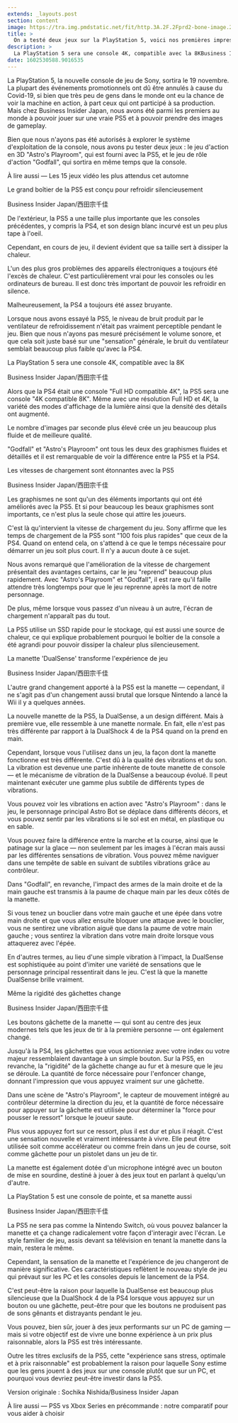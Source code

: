 ```yaml
--- 
extends: _layouts.post 
section: content 
image: https://tra.img.pmdstatic.net/fit/http.3A.2F.2Fprd2-bone-image.2Es3-website-eu-west-1.2Eamazonaws.2Ecom.2Fbin.2F2020.2F10.2F09.2F7be5ebb0-7ef7-489b-8457-a8bf6d16cd1a.2Ejpeg/1200x630/quality/80/on-a-teste-deux-jeux-sur-la-playstation-5-voici-nos-premieres-impressions.jpg 
title: > 
  On a testé deux jeux sur la PlayStation 5, voici nos premières impressions 
description: > 
  La PlayStation 5 sera une console 4K, compatible avec la 8KBusiness Insider Japan/西田宗千佳Alors que la PS4 était une console "Full HD compatible 4K", la PS5 sera une console "4K compatible 8K"."Godfall" et "Astro's Playroom" ont tous les deux des graphismes fluides et détaillés et il est remarquable de voir la différence entre la PS5 et la PS4.Sony affirme que les temps de chargement de la PS5 sont "100 fois plus rapides" que ceux de la PS4.En fait, elle n'est pas très différente par rapport à la DualShock 4 de la PS4 quand on la prend en main.Sur la PS5, en revanche, la "rigidité" de la gâchette change au fur et à mesure que le jeu se déroule. 
date: 1602530588.9016535 
--- 
```

La PlayStation 5, la nouvelle console de jeu de Sony, sortira le 19 novembre. La plupart des événements promotionnels ont dû être annulés à cause du Covid-19, si bien que très peu de gens dans le monde ont eu la chance de voir la machine en action, à part ceux qui ont participé à sa production. Mais chez Business Insider Japan, nous avons été parmi les premiers au monde à pouvoir jouer sur une vraie PS5 et à pouvoir prendre des images de gameplay.

Bien que nous n'ayons pas été autorisés à explorer le système d'exploitation de la console, nous avons pu tester deux jeux : le jeu d'action en 3D "Astro's Playroom", qui est fourni avec la PS5, et le jeu de rôle d'action "Godfall", qui sortira en même temps que la console.

À lire aussi — Les 15 jeux vidéo les plus attendus cet automne

Le grand boîtier de la PS5 est conçu pour refroidir silencieusement

Business Insider Japan/西田宗千佳

De l'extérieur, la PS5 a une taille plus importante que les consoles précédentes, y compris la PS4, et son design blanc incurvé est un peu plus tape à l'oeil.

Cependant, en cours de jeu, il devient évident que sa taille sert à dissiper la chaleur.

L'un des plus gros problèmes des appareils électroniques a toujours été l'excès de chaleur. C'est particulièrement vrai pour les consoles ou les ordinateurs de bureau. Il est donc très important de pouvoir les refroidir en silence.

Malheureusement, la PS4 a toujours été assez bruyante.

Lorsque nous avons essayé la PS5, le niveau de bruit produit par le ventilateur de refroidissement n'était pas vraiment perceptible pendant le jeu. Bien que nous n'ayons pas mesuré précisément le volume sonore, et que cela soit juste basé sur une "sensation" générale, le bruit du ventilateur semblait beaucoup plus faible qu'avec la PS4.

La PlayStation 5 sera une console 4K, compatible avec la 8K

Business Insider Japan/西田宗千佳

Alors que la PS4 était une console "Full HD compatible 4K", la PS5 sera une console "4K compatible 8K". Même avec une résolution Full HD et 4K, la variété des modes d'affichage de la lumière ainsi que la densité des détails ont augmenté.

Le nombre d'images par seconde plus élevé crée un jeu beaucoup plus fluide et de meilleure qualité.

"Godfall" et "Astro's Playroom" ont tous les deux des graphismes fluides et détaillés et il est remarquable de voir la différence entre la PS5 et la PS4.

Les vitesses de chargement sont étonnantes avec la PS5

Business Insider Japan/西田宗千佳

Les graphismes ne sont qu'un des éléments importants qui ont été améliorés avec la PS5. Et si pour beaucoup les beaux graphismes sont importants, ce n'est plus la seule chose qui attire les joueurs.

C'est là qu'intervient la vitesse de chargement du jeu. Sony affirme que les temps de chargement de la PS5 sont "100 fois plus rapides" que ceux de la PS4. Quand on entend cela, on s'attend à ce que le temps nécessaire pour démarrer un jeu soit plus court. Il n'y a aucun doute à ce sujet.

Nous avons remarqué que l'amélioration de la vitesse de chargement présentait des avantages certains, car le jeu "reprend" beaucoup plus rapidement. Avec "Astro's Playroom" et "Godfall", il est rare qu'il faille attendre très longtemps pour que le jeu reprenne après la mort de notre personnage.

De plus, même lorsque vous passez d'un niveau à un autre, l'écran de chargement n'apparaît pas du tout.

La PS5 utilise un SSD rapide pour le stockage, qui est aussi une source de chaleur, ce qui explique probablement pourquoi le boîtier de la console a été agrandi pour pouvoir dissiper la chaleur plus silencieusement.

La manette 'DualSense' transforme l'expérience de jeu

Business Insider Japan/西田宗千佳

L'autre grand changement apporté à la PS5 est la manette — cependant, il ne s'agit pas d'un changement aussi brutal que lorsque Nintendo a lancé la Wii il y a quelques années.

La nouvelle manette de la PS5, la DualSense, a un design différent. Mais à première vue, elle ressemble à une manette normale. En fait, elle n'est pas très différente par rapport à la DualShock 4 de la PS4 quand on la prend en main.

Cependant, lorsque vous l'utilisez dans un jeu, la façon dont la manette fonctionne est très différente. C'est dû à la qualité des vibrations et du son. La vibration est devenue une partie inhérente de toute manette de console — et le mécanisme de vibration de la DualSense a beaucoup évolué. Il peut maintenant exécuter une gamme plus subtile de différents types de vibrations.

Vous pouvez voir les vibrations en action avec "Astro's Playroom" : dans le jeu, le personnage principal Astro Bot se déplace dans différents décors, et vous pouvez sentir par les vibrations si le sol est en métal, en plastique ou en sable.

Vous pouvez faire la différence entre la marche et la course, ainsi que le patinage sur la glace — non seulement par les images à l'écran mais aussi par les différentes sensations de vibration. Vous pouvez même naviguer dans une tempête de sable en suivant de subtiles vibrations grâce au contrôleur.

Dans "Godfall", en revanche, l'impact des armes de la main droite et de la main gauche est transmis à la paume de chaque main par les deux côtés de la manette.

Si vous tenez un bouclier dans votre main gauche et une épée dans votre main droite et que vous allez ensuite bloquer une attaque avec le bouclier, vous ne sentirez une vibration aiguë que dans la paume de votre main gauche ; vous sentirez la vibration dans votre main droite lorsque vous attaquerez avec l'épée.

En d'autres termes, au lieu d'une simple vibration à l'impact, la DualSense est sophistiquée au point d'imiter une variété de sensations que le personnage principal ressentirait dans le jeu. C'est là que la manette DualSense brille vraiment.

Même la rigidité des gâchettes change

Business Insider Japan/西田宗千佳

Les boutons gâchette de la manette — qui sont au centre des jeux modernes tels que les jeux de tir à la première personne — ont également changé.

Jusqu'à la PS4, les gâchettes que vous actionniez avec votre index ou votre majeur ressemblaient davantage à un simple bouton. Sur la PS5, en revanche, la "rigidité" de la gâchette change au fur et à mesure que le jeu se déroule. La quantité de force nécessaire pour l'enfoncer change, donnant l'impression que vous appuyez vraiment sur une gâchette.

Dans une scène de "Astro's Playroom", le capteur de mouvement intégré au contrôleur détermine la direction du jeu, et la quantité de force nécessaire pour appuyer sur la gâchette est utilisée pour déterminer la "force pour pousser le ressort" lorsque le joueur saute.

Plus vous appuyez fort sur ce ressort, plus il est dur et plus il réagit. C'est une sensation nouvelle et vraiment intéressante à vivre. Elle peut être utilisée soit comme accélérateur ou comme frein dans un jeu de course, soit comme gâchette pour un pistolet dans un jeu de tir.

La manette est également dotée d'un microphone intégré avec un bouton de mise en sourdine, destiné à jouer à des jeux tout en parlant à quelqu'un d'autre.

La PlayStation 5 est une console de pointe, et sa manette aussi

Business Insider Japan/西田宗千佳

La PS5 ne sera pas comme la Nintendo Switch, où vous pouvez balancer la manette et ça change radicalement votre façon d'interagir avec l'écran. Le style familier de jeu, assis devant sa télévision en tenant la manette dans la main, restera le même.

Cependant, la sensation de la manette et l'expérience de jeu changeront de manière significative. Ces caractéristiques reflètent le nouveau style de jeu qui prévaut sur les PC et les consoles depuis le lancement de la PS4.

C'est peut-être la raison pour laquelle la DualSense est beaucoup plus silencieuse que la DualShock 4 de la PS4 lorsque vous appuyez sur un bouton ou une gâchette, peut-être pour que les boutons ne produisent pas de sons gênants et distrayants pendant le jeu.

Vous pouvez, bien sûr, jouer à des jeux performants sur un PC de gaming — mais si votre objectif est de vivre une bonne expérience à un prix plus raisonnable, alors la PS5 est très intéressante.

Outre les titres exclusifs de la PS5, cette "expérience sans stress, optimale et à prix raisonnable" est probablement la raison pour laquelle Sony estime que les gens jouent à des jeux sur une console plutôt que sur un PC, et pourquoi vous devriez peut-être investir dans la PS5.

Version originale : Sochika Nishida/Business Insider Japan

À lire aussi — PS5 vs Xbox Series en précommande : notre comparatif pour vous aider à choisir